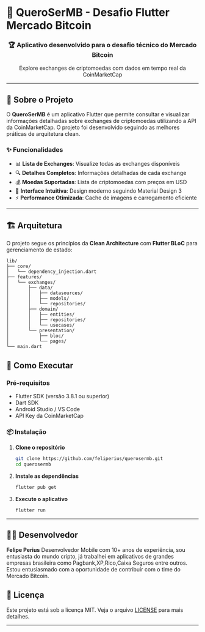 # 🚀 QueroSerMB - Desafio Flutter Mercado Bitcoin

<div align="center">
  <h3>🏆 Aplicativo desenvolvido para o desafio técnico do Mercado Bitcoin</h3>
  <p>Explore exchanges de criptomoedas com dados em tempo real da CoinMarketCap</p>
</div>

---

## 📱 Sobre o Projeto

O **QueroSerMB** é um aplicativo Flutter que permite consultar e visualizar informações detalhadas sobre exchanges de criptomoedas utilizando a API da CoinMarketCap. O projeto foi desenvolvido seguindo as melhores práticas de arquitetura clean. 

### ✨ Funcionalidades

- 📊 **Lista de Exchanges**: Visualize todas as exchanges disponíveis
- 🔍 **Detalhes Completos**: Informações detalhadas de cada exchange
- 💰 **Moedas Suportadas**: Lista de criptomoedas com preços em USD
- 🎨 **Interface Intuitiva**: Design moderno seguindo Material Design 3
- ⚡ **Performance Otimizada**: Cache de imagens e carregamento eficiente
---

## 🏗️ Arquitetura

O projeto segue os princípios da **Clean Architecture** com **Flutter BLoC** para gerenciamento de estado:

```
lib/
├── core/
│   └── dependency_injection.dart
├── features/
│   └── exchanges/
│       ├── data/
│       │   ├── datasources/
│       │   ├── models/
│       │   └── repositories/
│       ├── domain/
│       │   ├── entities/
│       │   ├── repositories/
│       │   └── usecases/
│       └── presentation/
│           ├── bloc/
│           └── pages/
└── main.dart
```

## 🚀 Como Executar

### Pré-requisitos

- Flutter SDK (versão 3.8.1 ou superior)
- Dart SDK
- Android Studio / VS Code
- API Key da CoinMarketCap

### 📦 Instalação

1. **Clone o repositório**
   ```bash
   git clone https://github.com/feliperius/querosermb.git
   cd querosermb
   ```

2. **Instale as dependências**
   ```bash
   flutter pub get
   ```

3. **Execute o aplicativo**
   ```bash
   flutter run
   ```

---

## 👨‍💻 Desenvolvedor
**Felipe Perius**
Desenvolvedor Mobile com 10+ anos de experiência, sou entusiasta do mundo cripto, já trabalhei em aplicativos de grandes empresas brasileira como Pagbank,XP,Rico,Caixa Seguros entre outros. Estou entusiasmado com a oportunidade de contribuir com o time do Mercado Bitcoin.
## 📄 Licença

Este projeto está sob a licença MIT. Veja o arquivo [LICENSE](LICENSE) para mais detalhes.

---